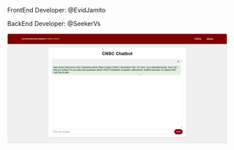 FrontEnd Developer: @EvidJamito

BackEnd Developer: @SeekerVs

![Example Image](https://raw.githubusercontent.com/seekerVs/CNSC-AI-Support-Website/main/Demo%20Images/main.jpg)
